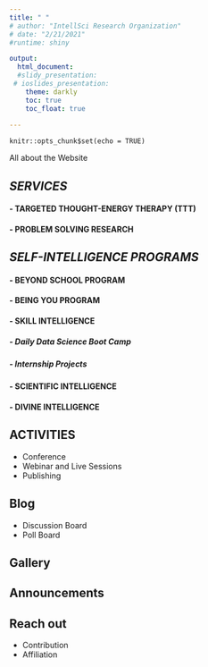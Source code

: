 ```yaml
---
title: " "
# author: "IntellSci Research Organization"
# date: "2/21/2021"
#runtime: shiny

output:
  html_document:
  #slidy_presentation:
 # ioslides_presentation:
    theme: darkly
    toc: true
    toc_float: true 
    
---
```


```{r setup, include=FALSE}
knitr::opts_chunk$set(echo = TRUE)
```

All about the Website


## *SERVICES* 

#### - TARGETED THOUGHT-ENERGY THERAPY (TTT) 
#### - PROBLEM SOLVING RESEARCH



##	*SELF-INTELLIGENCE PROGRAMS* 

#### - BEYOND SCHOOL PROGRAM
#### - BEING YOU PROGRAM

#### - SKILL INTELLIGENCE 
#####     - Daily Data Science Boot Camp
#####     - Internship Projects

#### - SCIENTIFIC INTELLIGENCE
#### - DIVINE INTELLIGENCE


    
## ACTIVITIES
-	Conference
-	Webinar and Live Sessions
-	Publishing

## Blog
  -	Discussion Board
  -	Poll Board

## Gallery

## Announcements

## Reach out
-	Contribution                  
-	Affiliation



